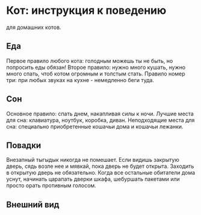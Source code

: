 # Кот: инструкция к поведению
для домашних котов.

## Еда
Первое правило любого кота: голодным можешь ты не быть, но попросить еды обязан!
Второе правило: нужно много кушать, нужно много спать, чтоб котом огромным и толстым стать.
Правило номер три: при любых звуках на кухне - немедленно беги туда.

## Сон
Основное правило: спать днем, накапливая силы к ночи. 
Лучшие места для сна: клавиатура, ноутбук, коробка, диван.
Неподходящие места для сна: специально приобретенные кошачьи дома и кошачьи лежанки.

## Повадки
Внезапный тыгыдык никогда не помешает.
Если видишь закрытую дверь, сядь возле нее и мявкай, пока дверь не будет открыта.
Заходить в открытую дверь не обязательно.
Когда все остальные обитатели дома уснут, начинать царапать дверки шкафа, шебуршать пакетами или просто орать противным голосом.

## Внешний вид
